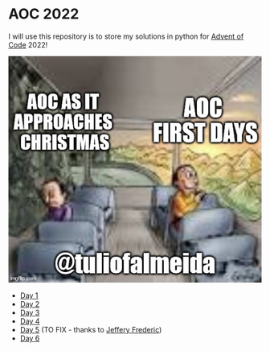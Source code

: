 # AOC 2022

I will use this repository is to store my solutions in python for [Advent of Code](https://adventofcode.com/) 2022!

![alt text](https://github.com/tuliofalmeida/aoc2022/blob/main/aoc_meme.jpg)

 - [Day 1](https://github.com/tuliofalmeida/aoc2022/blob/main/day1.ipynb) 
 - [Day 2](https://github.com/tuliofalmeida/aoc2022/blob/main/day2.ipynb) 
 - [Day 3](https://github.com/tuliofalmeida/aoc2022/blob/main/day3.ipynb) 
 - [Day 4](https://github.com/tuliofalmeida/aoc2022/blob/main/day4.ipynb) 
 - [Day 5](https://github.com/tuliofalmeida/aoc2022/blob/main/day5.ipynb) (TO FIX - thanks to [Jeffery Frederic](https://github.com/jeff-frederic))
 - [Day 6](https://github.com/tuliofalmeida/aoc2022/blob/main/day6.ipynb) 